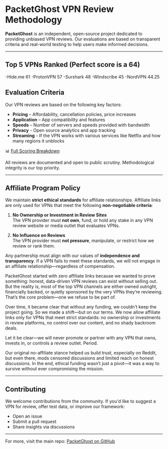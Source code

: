 # PacketGhost VPN Review Methodology

**PacketGhost** is an independent, open-source project dedicated to providing unbiased VPN reviews. Our evaluations are based on transparent criteria and real-world testing to help users make informed decisions.

---

##  Top 5 VPNs Ranked (Perfect score is a 64)
-Hide.me 61 
-ProtonVPN 57
-Surshark 48
-Windscribe 45
-NordVPN 44.25 

## Evaluation Criteria

Our VPN reviews are based on the following key factors:

- **Pricing** – Affordability, cancellation policies, price increases
- **Application** – App compatibility and features
- **Speeds** – Number of servers and speeds provided with bandwidth
- **Privacy** - Open source analytics and app tracking
- **Streaming** - If the VPN works with various services like Netflix and how many regions it unblocks
 
📊 [Full Scoring Breakdown](https://docs.google.com/spreadsheets/d/1qLpHeZq6yJhvgcDlHmhBumbn7adjIIXgG91JFkHauFE/edit?usp=sharing)

All reviews are documented and open to public scrutiny. Methodological integrity is our top priority.

---

## Affiliate Program Policy

We maintain **strict ethical standards** for affiliate relationships. Affiliate links are only used for VPNs that meet the following **non-negotiable criteria**:

1. **No Ownership or Investment in Review Sites**  
   The VPN provider must **not own**, fund, or hold any stake in any VPN review website or media outlet that evaluates VPNs.

2. **No Influence on Reviews**  
   The VPN provider must **not pressure**, manipulate, or restrict how we review or rank them.

Any partnership must align with our values of **independence and transparency**. If a VPN fails to meet these standards, we will not engage in an affiliate relationship—regardless of compensation.

PacketGhost started with zero affiliate links because we wanted to prove something: honest, data-driven VPN reviews can exist without selling out. But the reality is, most of the top VPN channels are either owned outright, financially backed, or quietly sponsored by the very VPNs they’re reviewing. That’s the core problem—one we refuse to be part of.

Over time, it became clear that without any funding, we couldn’t keep the project going. So we made a shift—but on our terms. We now allow affiliate links only for VPNs that meet strict standards: no ownership or investments in review platforms, no control over our content, and no shady backroom deals.

Let it be clear—we will never promote or partner with any VPN that owns, invests in, or controls a review outlet. Period.

Our original no-affiliate stance helped us build trust, especially on Reddit, but even there, mods censored discussions and limited reach on honest discussions. In the end, ethical funding wasn’t just a pivot—it was a way to survive without ever compromising the mission.

---

## Contributing

We welcome contributions from the community. If you'd like to suggest a VPN for review, offer test data, or improve our framework:

- Open an issue
- Submit a pull request
- Share insights via discussions

---

For more, visit the main repo: [PacketGhost on GitHub](https://github.com/packetghostyt/packetghostyt)

